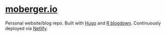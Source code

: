 # [moberger.io](http://moberger.io)

Personal website/blog repo. Built with [Hugo](https://gohugo.io) and [R blogdown](https://bookdown.org/yihui/blogdown/). Continuously deployed via [Netlify](https://www.netlify.com).